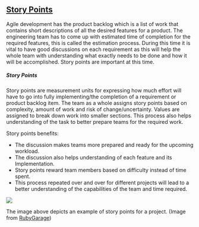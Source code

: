 ## [Story Points](https://www.atlassian.com/agile/project-management/estimation)

Agile development has the product backlog which is a list of work that contains short descriptions of all the desired features for a product. The engineering team has to come up with estimated time of completion for the required features, this is called the estimation process. During this time it is vital to have good discussions on each requirement as this will help the whole team with understanding what exactly needs to be done and how it will be accomplished. Story points are important at this time.

##### Story Points

Story points are measurement units for expressing how much effort will have to go into fully implementing/the completion of a requirement or product backlog item. The team as a whole assigns story points based on complexity, amount of work and risk of change/uncertainty. Values are assigned to break down work into smaller sections. This process also helps understanding of the task to better prepare teams for the required work.

Story points benefits:
- The discussion makes teams more prepared and ready for the upcoming workload.
- The discussion also helps understanding of each feature and its Implementation.
- Story points reward team members based on difficulty instead of time spent.
- This process repeated over and over for different projects will lead to a better understanding of the capabilities of the team and time required.

![](https://user-images.githubusercontent.com/14268523/121584009-f8eba100-c9fe-11eb-8ac7-60c806f4093b.jpg)

The image above depicts an example of story points for a project. (Image from [RubyGarage](https://rubygarage.org/blog/how-to-estimate-with-story-points))
